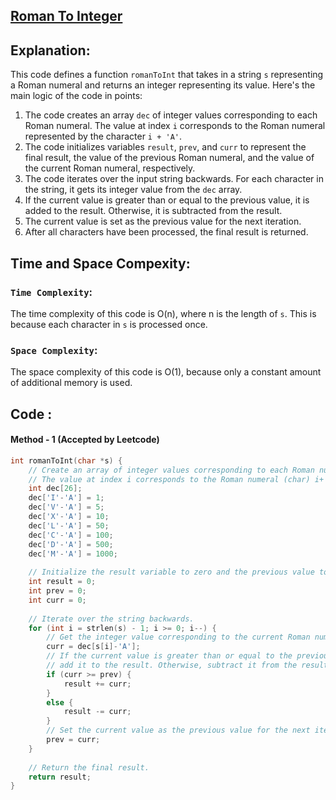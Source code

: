 ## [Roman To Integer](https://leetcode.com/problems/roman-to-integer/)

## Explanation:
This code defines a function `romanToInt` that takes in a string `s` representing a Roman numeral and returns an integer representing its value. Here's the main logic of the code in points:
1. The code creates an array `dec` of integer values corresponding to each Roman numeral. The value at index `i` corresponds to the Roman numeral represented by the character `i + 'A'`.
2. The code initializes variables `result`, `prev`, and `curr` to represent the final result, the value of the previous Roman numeral, and the value of the current Roman numeral, respectively.
3. The code iterates over the input string backwards. For each character in the string, it gets its integer value from the `dec` array.
4. If the current value is greater than or equal to the previous value, it is added to the result. Otherwise, it is subtracted from the result.
5. The current value is set as the previous value for the next iteration.
6. After all characters have been processed, the final result is returned.


## Time and Space Compexity:
### `Time Complexity`:
The time complexity of this code is O(n), where n is the length of `s`. This is because each character in `s` is processed once.

### `Space Complexity`:
The space complexity of this code is O(1), because only a constant amount of additional memory is used.

## Code :
#### Method - 1 (Accepted by Leetcode)
```c
int romanToInt(char *s) {
    // Create an array of integer values corresponding to each Roman numeral.
    // The value at index i corresponds to the Roman numeral (char) i+'A'.
    int dec[26];
    dec['I'-'A'] = 1;
    dec['V'-'A'] = 5;
    dec['X'-'A'] = 10;
    dec['L'-'A'] = 50;
    dec['C'-'A'] = 100;
    dec['D'-'A'] = 500;
    dec['M'-'A'] = 1000;
    
    // Initialize the result variable to zero and the previous value to zero.
    int result = 0;
    int prev = 0;
    int curr = 0;
    
    // Iterate over the string backwards.
    for (int i = strlen(s) - 1; i >= 0; i--) {
        // Get the integer value corresponding to the current Roman numeral.
        curr = dec[s[i]-'A'];
        // If the current value is greater than or equal to the previous value,
        // add it to the result. Otherwise, subtract it from the result.
        if (curr >= prev) {
            result += curr;
        } 
        else {
            result -= curr;
        }
        // Set the current value as the previous value for the next iteration.
        prev = curr;
    }
    
    // Return the final result.
    return result;
}
```
